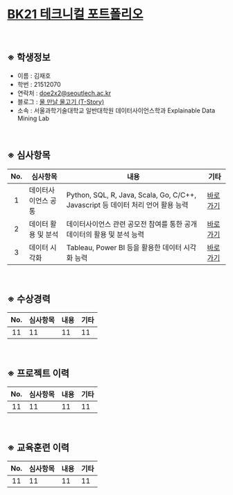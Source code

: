 # <a href='https://github.com/countifs/portfolio'> BK21 테크니컬 포트폴리오</a>

<br>

## ※ 학생정보
- 이름 : 김재호 <br>
- 학번 : 21512070
- 연락처 : doe2x2@seoutlech.ac.kr <br>
- 블로그 : <a href='https://lungfish.tistory.com/'> 물 만날 물고기 (T-Story) </a>
- 소속 : 서울과학기술대학교 일반대학원 데이터사이언스학과 Explainable Data Mining Lab <br>

<br>

## ※ 심사항목

| No. | 심사항목 | 내용 | 기타 |
|:----------:|----------|----------|----------|
|1|데이터사이언스 공통| Python, SQL, R, Java, Scala, Go, C/C++, Javascript 등 데이터 처리 언어 활용 능력  |<a href='https://github.com/countifs/portfolio/tree/main/1.%20%EB%8D%B0%EC%9D%B4%ED%84%B0%EC%82%AC%EC%9D%B4%EC%96%B8%EC%8A%A4%20%EA%B3%B5%ED%86%B5'>바로가기</a>|
|2|데이터 활용 및 분석| 데이터사이언스 관련 공모전 참여를 통한 공개 데이터의 활용 및 분석 능력  |<a href='https://github.com/countifs/portfolio/tree/main/2.%20%EB%8D%B0%EC%9D%B4%ED%84%B0%20%ED%99%9C%EC%9A%A9%20%EB%B0%8F%20%EB%B6%84%EC%84%9D'>바로가기</a>|
|3|데이터 시각화| Tableau, Power BI 등을 활용한 데이터 시각화 능력  |<a href='https://github.com/countifs/portfolio/tree/main/3.%20%EB%8D%B0%EC%9D%B4%ED%84%B0%20%EC%8B%9C%EA%B0%81%ED%99%94'>바로가기</a>|

<br>

## ※ 수상경력

| No. | 심사항목 | 내용 | 기타 |
|:----------:|----------|----------|----------|
| 11 | 11 | 11 | 11 |

<br>


## ※ 프로젝트 이력

| No. | 심사항목 | 내용 | 기타 |
|:----------:|----------|----------|----------|
| 11 | 11 | 11 | 11 |

<br>

## ※ 교육훈련 이력

| No. | 심사항목 | 내용 | 기타 |
|:----------:|----------|----------|----------|
| 11 | 11 | 11 | 11 |

<br>

